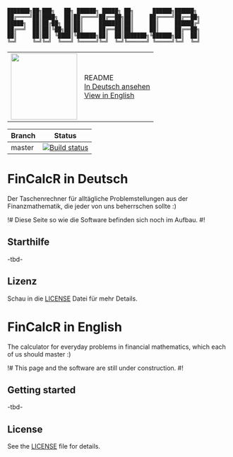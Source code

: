 ﻿
```
███████╗██╗███╗   ██╗ ██████╗ █████╗ ██╗      ██████╗██████╗ 
██╔════╝██║████╗  ██║██╔════╝██╔══██╗██║     ██╔════╝██╔══██╗
█████╗  ██║██╔██╗ ██║██║     ███████║██║     ██║     ██████╔╝
██╔══╝  ██║██║╚██╗██║██║     ██╔══██║██║     ██║     ██╔══██╗
██║     ██║██║ ╚████║╚██████╗██║  ██║███████╗╚██████╗██║  ██║
╚═╝     ╚═╝╚═╝  ╚═══╝ ╚═════╝╚═╝  ╚═╝╚══════╝ ╚═════╝╚═╝  ╚═╝
```                                                             

<table>
<tr>
<td><image src="https://raw.githubusercontent.com/stevenengland/FinCalcR/master/eng/Logo/logo.png" width="150"></td>
<td>README<br/><a href="#fincalcr-in-deutsch">In Deutsch ansehen</a></br><a href="#fincalcr-in-english">View in English</a></td>
</tr>
</table>

| Branch        | Status  |
| ------------- | :-------------:|
| master | [![Build status](https://dev.azure.com/StEnPublic/FinCalcR/_apis/build/status/FinCalcR%20CI)](https://dev.azure.com/StEnPublic/FinCalcR/_build/latest?definitionId=14) |


# FinCalcR in Deutsch
Der Taschenrechner für alltägliche Problemstellungen aus der Finanzmathematik, die jeder von uns beherrschen sollte :)

!# Diese Seite so wie die Software befinden sich noch im Aufbau. #!
## Starthilfe
-tbd-

## Lizenz

Schau in die [LICENSE](LICENSE) Datei für mehr Details.

# FinCalcR in English
The calculator for everyday problems in financial mathematics, which each of us should master :)

!# This page and the software are still under construction. #!
## Getting started
-tbd-

## License

See the [LICENSE](LICENSE) file for details.